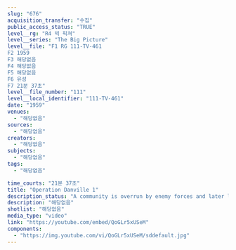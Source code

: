 ```yaml
---
slug: "676"
acquisition_transfer: "수집"
public_access_status: "TRUE"
level__rg: "R4 빅 픽쳐"
level__series: "The Big Picture"
level__file: "F1 RG 111-TV-461
F2 1959
F3 해당없음
F4 해당없음
F5 해당없음
F6 유성
F7 21분 37초"
level__file_number: "111"
level__local_identifier: "111-TV-461"
date: "1959"
venues: 
  - "해당없음"
sources: 
  - "해당없음"
creators: 
  - "해당없음"
subjects: 
  - "해당없음"
tags: 
  - "해당없음"

time_courts: "21분 37초"
title: "Operation Danville 1"
description_status: "A community is overrun by enemy forces and later liberated by friendly forces of the 82nd Airborne Division."
description: "해당없음"
shotlist: "해당없음"
media_type: "video"
link: "https://youtube.com/embed/QoGLr5xUSeM"
components: 
  - "https://img.youtube.com/vi/QoGLr5xUSeM/sddefault.jpg"
---
```

